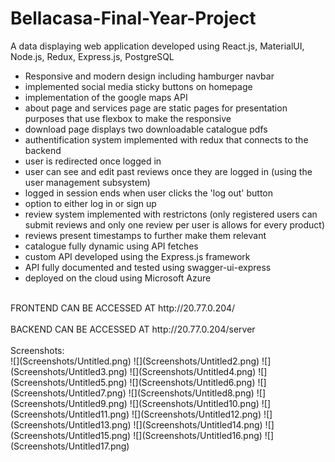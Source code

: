 # Bellacasa-Final-Year-Project
 A data displaying web application developed using React.js, MaterialUI, Node.js, Redux, Express.js, PostgreSQL<br/>
 - Responsive and modern design including hamburger navbar
- implemented social media sticky buttons on homepage
- implementation of the google maps API
- about page and services page are static pages for presentation purposes that use flexbox to make the responsive
- download page displays two downloadable catalogue pdfs
- authentification system implemented with redux that connects to the backend
- user is redirected once logged in
- user can see and edit past reviews once they are logged in (using the user management subsystem)
- logged in session ends when user clicks the 'log out' button
- option to either log in or sign up
- review system implemented with restrictons (only registered users can submit reviews and only one review per user is allows for every product)
- reviews present timestamps to further make them relevant
- catalogue fully dynamic using API fetches
- custom API developed using the Express.js framework
- API fully documented and tested using swagger-ui-express
- deployed on the cloud using Microsoft Azure
<br/>
FRONTEND CAN BE ACCESSED AT http://20.77.0.204/ <br/><br/>
BACKEND CAN BE ACCESSED AT http://20.77.0.204/server <br/><br/>
Screenshots:<br/>
![](Screenshots/Untitled.png)
![](Screenshots/Untitled2.png)
![](Screenshots/Untitled3.png)
![](Screenshots/Untitled4.png)
![](Screenshots/Untitled5.png)
![](Screenshots/Untitled6.png)
![](Screenshots/Untitled7.png)
![](Screenshots/Untitled8.png)
![](Screenshots/Untitled9.png)
![](Screenshots/Untitled10.png)
![](Screenshots/Untitled11.png)
![](Screenshots/Untitled12.png)
![](Screenshots/Untitled13.png)
![](Screenshots/Untitled14.png)
![](Screenshots/Untitled15.png)
![](Screenshots/Untitled16.png)
![](Screenshots/Untitled17.png)
